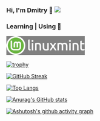 ### Hi, I'm Dmitry 👋  ![](https://komarev.com/ghpvc/?username=Dmitry-Chernikov)

### Learning | Using 🧠

<a href="https://linuxmint.com" target="_blank"><img height="50" src="svg/LogoLinuxMint.svg"></a>

[![trophy](https://github-profile-trophy.vercel.app/?username=Dmitry-Chernikov)](https://github.com/ryo-ma/github-profile-trophy)

[![GitHub Streak](https://github-readme-streak-stats.herokuapp.com/?user=Dmitry-Chernikov)](https://git.io/streak-stats)

[![Top Langs](https://github-readme-stats.vercel.app/api/top-langs/?username=Dmitry-Chernikov)](https://github.com/anuraghazra/github-readme-stats)

[![Anurag's GitHub stats](https://github-readme-stats.vercel.app/api?username=Dmitry-Chernikov)](https://github.com/anuraghazra/github-readme-stats)

[![Ashutosh's github activity graph](https://github-readme-activity-graph.vercel.app/graph?username=Dmitry-Chernikov&theme=dracula)](https://github.com/ashutosh00710/github-readme-activity-graph)
